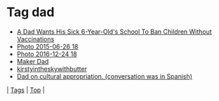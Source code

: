 <!--
title: Tag dad
date: 2020-06-28T15:26:58.449Z
tags:
-->
# Tag dad

 * [A Dad Wants His Sick 6-Year-Old's School To Ban Children Without Vaccinations](109818374859.md)
 * [Photo 2015-06-26 18](122520084554.md)
 * [Photo 2016-12-24 18](154901286444.md)
 * [Maker Dad](86333174899.md)
 * [kirstyintheskywithbutter](87417568899.md)
 * [Dad on cultural appropriation. (conversation was in Spanish)](90356676110.md)

| [Tags](tags.md) | [Top](index.md) |
